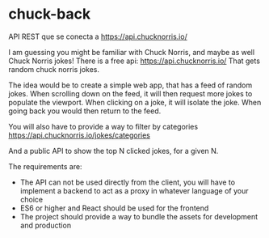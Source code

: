 # chuck-back
API REST que se conecta a https://api.chucknorris.io/


I am guessing you might be familiar with Chuck Norris, and maybe as well Chuck Norris jokes!
There is a free api: https://api.chucknorris.io/
That gets random chuck norris jokes.

The idea would be to create a simple web app, that has a feed of random jokes.
When scrolling down on the feed, it will then request more jokes to populate the viewport.
When clicking on a joke, it will isolate the joke.
When going back you would then return to the feed.

You will also have to provide a way to filter by categories https://api.chucknorris.io/jokes/categories

And a public API to show the top N clicked jokes, for a given N.

The requirements are:
- The API can not be used directly from the client, you will have to implement a backend to act as a proxy in whatever language of your choice
- ES6 or higher and React should be used for the frontend
- The project should provide a way to bundle the assets for development and production